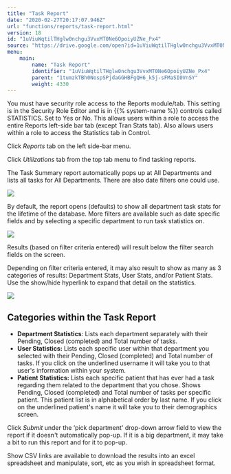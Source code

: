 ```yaml
---
title: "Task Report"
date: "2020-02-27T20:17:07.946Z"
url: "functions/reports/task-report.html"
version: 18
id: "1uViuWqtilTHglw0nchgu3VvxMT0Ne6OpoiyUZNe_Px4"
source: "https://drive.google.com/open?id=1uViuWqtilTHglw0nchgu3VvxMT0Ne6OpoiyUZNe_Px4"
menu:
    main:
        name: "Task Report"
        identifier: "1uViuWqtilTHglw0nchgu3VvxMT0Ne6OpoiyUZNe_Px4"
        parent: "1tumzkTBh0NospSPjdaGGHBFgQH6_k5j-sFMaSI0VnSY"
        weight: 4330
---
```

You must have security role access to the Reports module/tab. This setting is in the Security Role Editor and is in {{% system-name %}} controls called STATISTICS. Set to Yes or No. This allows users within a role to access the entire Reports left-side bar tab (except Tran Stats tab). Also allows users within a role to access the Statistics tab in Control.

Click *Reports* tab on the left side-bar menu.

Click *Utilizations* tab from the top tab menu to find tasking reports.

The Task Summary report automatically pops up at All Departments and lists all tasks for All Departments. There are also date filters one could use.

![](task-report.images/image1.png)

By default, the report opens (defaults) to show all department task stats for the lifetime of the database. More filters are available such as date specific fields and by selecting a specific department to run task statistics on.

![](task-report.images/image3.png)

Results (based on filter criteria entered) will result below the filter search fields on the screen.

Depending on filter criteria entered, it may also result to show as many as 3 categories of results: Department Stats, User Stats, and/or Patient Stats. Use the show/hide hyperlink to expand that detail on the statistics.

![](task-report.images/image2.png)

## Categories within the Task Report

* <strong>Department Statistics</strong>: Lists each department separately with their Pending, Closed (completed) and Total number of tasks.
* <strong>User Statistics:</strong> Lists each specific user within that department you selected with their Pending, Closed (completed) and Total number of tasks. If you click on the underlined username it will take you to that user's information within your system.
* <strong>Patient Statistics:</strong> Lists each specific patient that has ever had a task regarding them related to the department that you chose. Shows Pending, Closed (completed) and Total number of tasks per specific patient. This patient list is in alphabetical order by last name. If you click on the underlined patient's name it will take you to their demographics screen.

Click *Submit* under the ‘pick department' drop-down arrow field to view the report if it doesn't automatically pop-up. If it is a big department, it may take a bit to run this report and for it to pop-up.

Show CSV links are available to download the results into an excel spreadsheet and manipulate, sort, etc as you wish in spreadsheet format.

